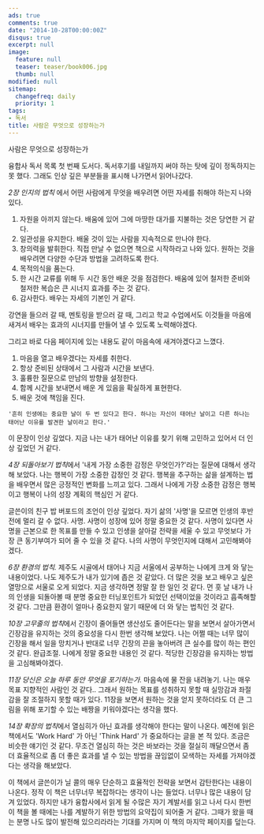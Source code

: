```yaml
---
ads: true
comments: true
date: "2014-10-28T00:00:00Z"
disqus: true
excerpt: null
image:
  feature: null
  teaser: teaser/book006.jpg
  thumb: null
modified: null
sitemap:
  changefreq: daily
  priority: 1
tags:
- 독서
title: 사람은 무엇으로 성장하는가
---
```


사람은 무엇으로 성장하는가

 

융합사 독서 목록 첫 번째 도서다. 독서후기를 내일까지 써야 하는 탓에 깊이 정독하지는 못 했다. 그래도 인상 깊은 부분들을 표시해 나가면서 읽어나갔다.

 

*2장 인지의 법칙* 에서 어떤 사람에게 무엇을 배우려면 어떤 자세를 취해야 하는지 나와있다.  
1. 자원을 아끼지 않는다. 배움에 있어 그에 마땅한 대가를 지불하는 것은 당연한 거 같다. 
2. 일관성을 유지한다. 배울 것이 있는 사람을 지속적으로 만나야 한다. 
3. 창의력을 발휘한다. 직접 만날 수 없으면 책으로 시작하라고 나와 있다. 원하는 것을 배우려면 다양한 수단과 방법을 고려하도록 한다. 
4. 목적의식을 품는다. 
5. 한 시간 교류를 위해 두 시간 동안 배운 것을 점검한다. 배움에 있어 철저한 준비와 철저한 복습은 큰 시너지 효과를 주는 것 같다. 
6. 감사한다. 배우는 자세의 기본인 거 같다.

강연을 들으러 갈 때, 멘토링을 받으러 갈 때, 그리고 학교 수업에서도 이것들을 마음에 새겨서 배우는 효과의 시너지를 만들어 낼 수 있도록 노력해야겠다. 

그리고 바로 다음 페이지에 있는 내용도 같이 마음속에 새겨야겠다고 느꼈다.

1. 마음을 열고 배우겠다는 자세를 취한다. 
2. 항상 준비된 상태에서 그 사람과 시간을 보낸다. 
3. 훌륭한 질문으로 만남의 방향을 설정한다. 
4. 함께 시간을 보내면서 배운 게 있음을 확실하게 표현한다. 
5. 배운 것에 책임을 진다.

 
```
'흔히 인생에는 중요한 날이 두 번 있다고 한다. 하나는 자신이 태어난 날이고 다른 하나는 태어난 이유를 발견한 날이라고 한다.'
```
이 문장이 인상 깊었다. 지금 나는 내가 태어난 이유를 찾기 위해 고민하고 있어서 더 인상 깊었던 거 같다.

*4장 되돌아보기 법칙*에서 '내게 가장 소중한 감정은 무엇인가?'라는 질문에 대해서 생각해 보았다. 나는 행복이 가장 소중한 감정인 것 같다. 행복을 추구하는 삶을 설계하는 법을 배우면서 많은 긍정적인 변화를 느끼고 있다. 그래서 나에게 가장 소중한 감정은 행복이고 행복이 나의 성장 계획의 핵심인 거 같다.

글쓴이의 친구 밥 버포드의 조언이 인상 깊었다. 자기 삶의 '사명'을 모르면 인생의 후반전에 멀리 갈 수 없다. 사명. 사명이 성장에 있어 정말 중요한 것 같다. 사명이 있다면 사명을 근본으로 한 목표를 만들 수 있고 인생을 살아갈 전략을 세울 수 있고 무엇보다 가장 큰 동기부여가 되어 줄 수 있을 것 같다. 나의 사명이 무엇인지에 대해서 고민해봐야겠다.

*6장 환경의 법칙.* 제주도 시골에서 태어나 지금 서울에서 공부하는 나에게 크게 와 닿는 내용이었다. 나도 제주도가 내가 있기에 좁은 것 같았다. 더 많은 것을 보고 배우고 싶은 열망으로 서울로 오게 되었다. 지금 생각하면 정말 잘 한 일인 것 같다. 먼 훗 날 내가 나의 인생을 되돌아볼 때 분명 중요한 터닝포인트가 되었던 선택이었을 것이라고 흡족해할 것 같다. 그만큼 환경이 얼마나 중요한지 알기 때문에 더 와 닿는 법칙인 것 같다.

*10장 고무줄의 법칙*에서 긴장이 줄어들면 생산성도 줄어든다는 말을 보면서 살아가면서 긴장감을 유지하는 것의 중요성을 다시 한번 생각해 보았다. 나는 어쩔 때는 너무 많이 긴장을 해서 일을 망치거나 반대로 너무 긴장의 끈을 놓아버려 큰 실수를 많이 하는 편인 것 같다. 완급조절. 나에게 정말 중요한 내용인 것 같다. 적당한 긴장감을 유지하는 방법을 고심해봐야겠다.

*11장 당신은 오늘 하루 동안 무엇을 포기하는가.* 마음속에 물 잔을 내려놓기. 나는 매우 목표 지향적인 사람인 것 같다.. 그래서 원하는 목표를 성취하지 못할 때 실망감과 좌절감을 잘 조절하지 못할 때가 있다. 11장을 보면서 원하는 것을 얻지 못하더라도 더 큰 그림을 위해 포기할 수 있는 배짱을 키워야겠다는 생각을 했다.

*14장 확장의 법칙*에서 열심히가 아닌 효과를 생각해야 한다는 말이 나온다. 예전에 읽은 책에서도 'Work Hard' 가 아닌 'Think Hard' 가 중요하다는 글을 본 적 있다. 조금은 비슷한 얘기인 것 같다. 무조건 열심히 하는 것은 바보라는 것을 절실히 깨달으면서 좀 더 효율적으로 좀 더 좋은 효과를 낼 수 있는 방법을 끊임없이 모색하는 자세를 가져야겠다는 생각을 해보았다. 

이 책에서 글쓴이가 닐 콜의 매우 단순하고 효율적인 전략을 보면서 감탄한다는 내용이 나온다. 정작 이 책은 너무너무 복잡하다는 생각이 나는 들었다. 너무나 많은 내용이 담겨 있었다. 하지만 내가 융합사에서 읽게 될 수많은 자기 계발서를 읽고 나서 다시 한번 이 책을 볼 때에는 나를 계발하기 위한 방법의 요약집이 되어줄 거 같다. 그때가 왔을 때는 분명 나도 많이 발전해 있으리라라는 기대를 가지며 이 책의 마지막 페이지를 덮는다.